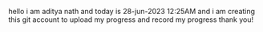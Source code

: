 hello i am aditya nath and today is 28-jun-2023 12:25AM 
and i am creating this git account to upload my progress and record my 
progress thank you!
